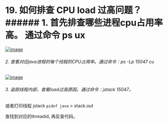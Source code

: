 # 19. 如何排查 CPU load 过高问题？###### 1. 首先排查哪些进程cpu占用率高。 通过命令 ps ux

[![image](https://images2015.cnblogs.com/blog/731331/201608/731331-20160817133313328-137128375.png)](http://images2015.cnblogs.com/blog/731331/201608/731331-20160817133312687-385288873.png)

###### 2. 查看对应java进程的每个线程的CPU占用率。通过命令：ps -Lp 15047 cu

[![image](https://images2015.cnblogs.com/blog/731331/201608/731331-20160817133314484-415014403.png)](http://images2015.cnblogs.com/blog/731331/201608/731331-20160817133313875-637400485.png)

###### 3. 追踪线程内部，查看load过高原因。通过命令：jstack 15047。

或者打印线程 jstack `pidof java` > stack.out

查找到对应的threadid, 再反查代码。


